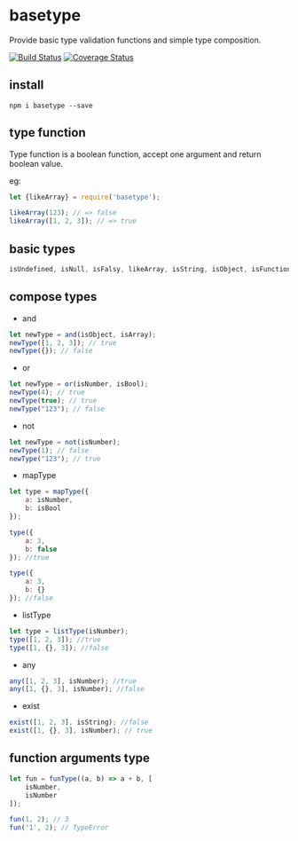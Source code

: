 # basetype

Provide basic type validation functions and simple type composition.

[![Build Status](https://travis-ci.org/LoveKino/basetype.svg)](https://travis-ci.org/LoveKino/basetype.svg)
[![Coverage Status](https://coveralls.io/repos/github/LoveKino/basetype/badge.svg?branch=master)](https://coveralls.io/github/LoveKino/basetype?branch=master)

## install

`npm i basetype --save`

## type function

Type function is a boolean function, accept one argument and return boolean value.

eg:
```js
let {likeArray} = require('basetype');

likeArray(123); // => false
likeArray([1, 2, 3]); // => true
```

## basic types

```js
isUndefined, isNull, isFalsy, likeArray, isString, isObject, isFunction, isNumber, isBool, isNode, isPromise
```

## compose types

- and

```js
let newType = and(isObject, isArray);
newType([1, 2, 3]); // true
newType({}); // false
```

- or

```js
let newType = or(isNumber, isBool);
newType(4); // true
newType(true); // true
newType("123"); // false
```

- not

```js
let newType = not(isNumber);
newType(1); // false
newType("123"); // true
```

- mapType

```js
let type = mapType({
    a: isNumber,
    b: isBool
});

type({
    a: 3,
    b: false
}); //true

type({
    a: 3,
    b: {}
}); //false
```

- listType

```js
let type = listType(isNumber);
type([1, 2, 3]); //true
type([1, {}, 3]); //false
```

- any

```js
any([1, 2, 3], isNumber); //true
any([1, {}, 3], isNumber); //false
```

- exist

```js
exist([1, 2, 3], isString); //false
exist([1, {}, 3], isNumber); // true
```

## function arguments type

```js
let fun = funType((a, b) => a + b, [
    isNumber,
    isNumber
]);

fun(1, 2); // 3
fun('1', 2); // TypeError
```
